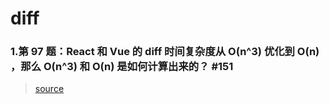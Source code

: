 # diff

### 1.第 97 题：React 和 Vue 的 diff 时间复杂度从 O(n^3) 优化到 O(n) ，那么 O(n^3) 和 O(n) 是如何计算出来的？ #151

> [source](https://github.com/Advanced-Frontend/Daily-Interview-Question/issues/151)

